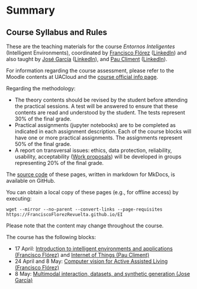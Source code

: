 # Summary

## Course Syllabus and Rules

These are the teaching materials for the course _Entornos Inteligentes_ (Intelligent Environments), coordinated by [Francisco Flórez][florez_url] ([LinkedIn][florez_linkedin]) and also taught by [José García][jgarcia_url] ([LinkedIn][jgarcia_linkedin]), and [Pau Climent][paucliment_url] ([LinkedIn][paucliment_linkedin]).

For information regarding the course assessment, please refer to the Moodle contents at UACloud and the [course official info page][syllabus]. 

[florez_url]: personal.ua.es/francisco.florez
[florez_linkedin]: https://www.linkedin.com/in/franciscoflorezrevuelta
[jgarcia_url]: https://cvnet.cpd.ua.es/curriculum-breve/es/garcia-rodriguez-jose/11102
[jgarcia_linkedin]: https://www.linkedin.com/in/jos%C3%A9-garc%C3%ADa-5aa80613
[paucliment_url]: https://cvnet.cpd.ua.es/curriculum-breve/es/climent-perez-pau/3848
[paucliment_linkedin]: https://www.linkedin.com/in/pau-climent-perez
[syllabus]: https://cvnet.cpd.ua.es/Guia-Docente/GuiaDocente/Index?wcodasi=43510&wlengua=en&scaca=2023-24

Regarding the methodology:

- The theory contents should be revised by the student before attending the practical sessions. A test will be answered to ensure that these contents are read and understood by the student. The tests represent 30% of the final grade. 
- Practical assignments (jupyter notebooks) are to be completed as indicated in each assignment description. Each of the course blocks will have one or more practical assignments. The assignments represent 50% of the final grade.
- A report on transversal issues: ethics, data protection, reliability, usability, acceptability ([Work proposals](work_proposals.md)) will be developed in groups representing 20% of the final grade. 

The [source code][source] of these pages, written in markdown for MkDocs, is available on GitHub.

[source]: https://github.com/FranciscoFlorezRevuelta/EI

You can obtain a local copy of these pages (e.g., for offline access) by executing:

    wget --mirror --no-parent --convert-links --page-requisites https://FranciscoFlorezRevuelta.github.io/EI

Please note that the content may change throughout the course.

The course has the following blocks:

* 17 April: [Introduction to intelligent environments and applications (Francisco Flórez)](AmI.md) and [Internet of Things (Pau Climent)](IoT.md)
* 24 April and 8 May: [Computer vision for Active Assisted Living (Francisco Flórez)](CV_AAL.md)
* 8 May: [Multimodal interaction, datasets, and synthetic generation (Jose García)](multimodal_interaction.md)

